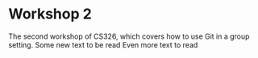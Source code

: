 # Workshop 2

The second workshop of CS326, which covers how to use Git in a group setting.
Some new text to be read
Even more text to read
